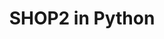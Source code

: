 ---
layout: page
title: SHOP2 in Python
description: Python implementation of SHOP2 domain and planner as described in Nau et al. 2003, using horn clauses. 
img: assets/img/htn.png
redirect: https://github.com/Teachable-AI-Lab/shop2/
importance: 2
category: work
---